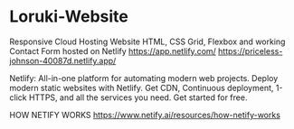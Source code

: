 ﻿# Loruki-Website
 
 Responsive Cloud Hosting Website HTML, CSS Grid, Flexbox and working Contact Form hosted on Netlify  https://app.netlify.com/
https://priceless-johnson-40087d.netlify.app/


Netlify: All-in-one platform for automating modern web projects.
Deploy modern static websites with Netlify. Get CDN, Continuous deployment, 1-click HTTPS, and all the services you need. Get started for free.

HOW NETIFY WORKS
https://www.netify.ai/resources/how-netify-works
